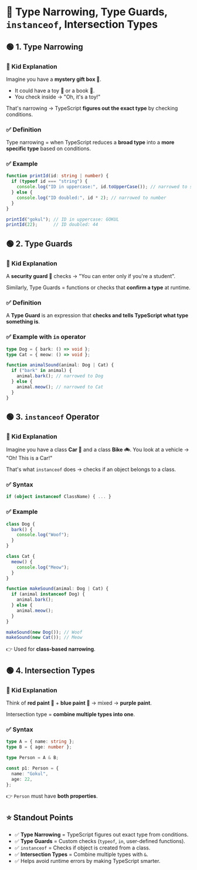 # 📖 Type Narrowing, Type Guards, `instanceof`, Intersection Types

## 🟢 1. Type Narrowing

### 🧒 Kid Explanation

Imagine you have a **mystery gift box 🎁**.
* It could have a toy 🧸 or a book 📕.
* You check inside → "Oh, it's a toy!" 

That's narrowing → TypeScript **figures out the exact type** by checking conditions.

### ✅ Definition

Type narrowing = when TypeScript reduces a **broad type** into a **more specific type** based on conditions.

### ✅ Example

```typescript
function printId(id: string | number) {
  if (typeof id === "string") {
    console.log("ID in uppercase:", id.toUpperCase()); // narrowed to string
  } else {
    console.log("ID doubled:", id * 2); // narrowed to number
  }
}

printId("gokul"); // ID in uppercase: GOKUL
printId(22);      // ID doubled: 44
```

## 🟢 2. Type Guards

### 🧒 Kid Explanation

A **security guard 👮** checks → "You can enter only if you're a student". 

Similarly, Type Guards = functions or checks that **confirm a type** at runtime.

### ✅ Definition

A **Type Guard** is an expression that **checks and tells TypeScript what type something is**.

### ✅ Example with `in` operator

```typescript
type Dog = { bark: () => void };
type Cat = { meow: () => void };

function animalSound(animal: Dog | Cat) {
  if ("bark" in animal) {
    animal.bark(); // narrowed to Dog
  } else {
    animal.meow(); // narrowed to Cat
  }
}
```

## 🟢 3. `instanceof` Operator

### 🧒 Kid Explanation

Imagine you have a class **Car 🚗** and a class **Bike 🚲**. You look at a vehicle → "Oh! This is a Car!" 

That's what `instanceof` does → checks if an object belongs to a class.

### ✅ Syntax

```typescript
if (object instanceof ClassName) { ... }
```

### ✅ Example

```typescript
class Dog {
  bark() {
    console.log("Woof");
  }
}

class Cat {
  meow() {
    console.log("Meow");
  }
}

function makeSound(animal: Dog | Cat) {
  if (animal instanceof Dog) {
    animal.bark();
  } else {
    animal.meow();
  }
}

makeSound(new Dog()); // Woof
makeSound(new Cat()); // Meow
```

👉 Used for **class-based narrowing**.

## 🟢 4. Intersection Types

### 🧒 Kid Explanation

Think of **red paint 🎨** + **blue paint 🎨** → mixed → **purple paint**. 

Intersection type = **combine multiple types into one**.

### ✅ Syntax

```typescript
type A = { name: string };
type B = { age: number };

type Person = A & B;

const p1: Person = {
  name: "Gokul",
  age: 22,
};
```

👉 `Person` must have **both properties**.

## ⭐ Standout Points

* ✅ **Type Narrowing** = TypeScript figures out exact type from conditions.
* ✅ **Type Guards** = Custom checks (`typeof`, `in`, user-defined functions).
* ✅ `instanceof` = Checks if object is created from a class.
* ✅ **Intersection Types** = Combine multiple types with `&`.
* ✅ Helps avoid runtime errors by making TypeScript smarter.
